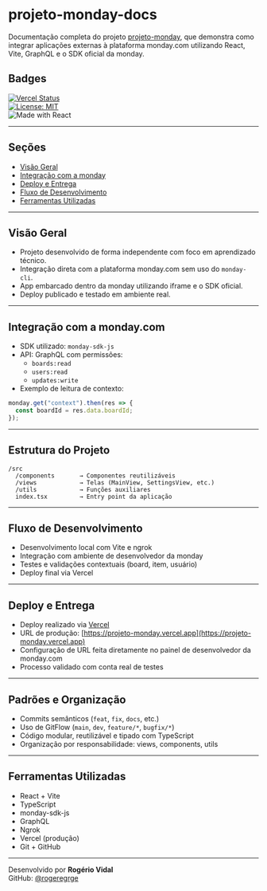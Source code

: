 # projeto-monday-docs

Documentação completa do projeto [projeto-monday](https://github.com/rogeregrge/projeto-monday), que demonstra como integrar aplicações externas à plataforma monday.com utilizando React, Vite, GraphQL e o SDK oficial da monday.

## Badges

[![Vercel Status](https://vercel.com/api/shield/projeto-monday)](https://projeto-monday.vercel.app)  
[![License: MIT](https://img.shields.io/badge/license-MIT-blue.svg)](LICENSE)  
![Made with React](https://img.shields.io/badge/made%20with-react-61DAFB?logo=react&logoColor=white)

---

## Seções

- [Visão Geral](docs/VisaoGeral.md)
- [Integração com a monday](docs/integracao.md)
- [Deploy e Entrega](docs/deploy.md)
- [Fluxo de Desenvolvimento](docs/fluxo.md)
- [Ferramentas Utilizadas](docs/ferramentas.md)      


---

## Visão Geral

- Projeto desenvolvido de forma independente com foco em aprendizado técnico.
- Integração direta com a plataforma monday.com sem uso do `monday-cli`.
- App embarcado dentro da monday utilizando iframe e o SDK oficial.
- Deploy publicado e testado em ambiente real.

---

## Integração com a monday.com

- SDK utilizado: `monday-sdk-js`
- API: GraphQL com permissões:
  - `boards:read`
  - `users:read`
  - `updates:write`
- Exemplo de leitura de contexto:
```ts
monday.get("context").then(res => {
  const boardId = res.data.boardId;
});
```

---

## Estrutura do Projeto

```
/src
  /components       → Componentes reutilizáveis
  /views            → Telas (MainView, SettingsView, etc.)
  /utils            → Funções auxiliares
  index.tsx         → Entry point da aplicação
```

---

## Fluxo de Desenvolvimento

- Desenvolvimento local com Vite e ngrok
- Integração com ambiente de desenvolvedor da monday
- Testes e validações contextuais (board, item, usuário)
- Deploy final via Vercel

---

## Deploy e Entrega

- Deploy realizado via [Vercel](https://vercel.com)
- URL de produção: [https://projeto-monday.vercel.app](https://projeto-monday.vercel.app)
- Configuração de URL feita diretamente no painel de desenvolvedor da monday.com
- Processo validado com conta real de testes

---

## Padrões e Organização

- Commits semânticos (`feat`, `fix`, `docs`, etc.)
- Uso de GitFlow (`main`, `dev`, `feature/*`, `bugfix/*`)
- Código modular, reutilizável e tipado com TypeScript
- Organização por responsabilidade: views, components, utils

---

## Ferramentas Utilizadas

- React + Vite
- TypeScript
- monday-sdk-js
- GraphQL
- Ngrok
- Vercel (produção)
- Git + GitHub

---

Desenvolvido por **Rogério Vidal**  
GitHub: [@rogeregrge](https://github.com/rogeregrge)
